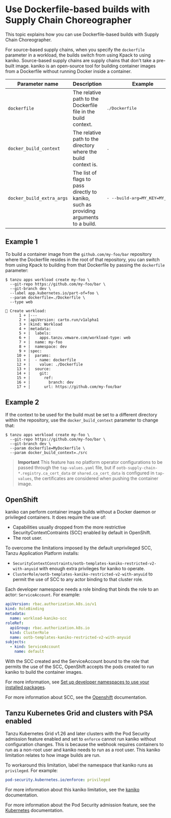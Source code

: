 # Use Dockerfile-based builds with Supply Chain Choreographer

This topic explains how you can use Dockerfile-based builds with Supply Chain Choreographer.

For source-based supply chains, when you specify the `dockerfile`
parameter in a workload, the builds switch from using Kpack to using kaniko.
Source-based supply chains are supply chains that don't take a pre-built image.
kaniko is an open-source tool for building container images from a Dockerfile
without running Docker inside a container.

<table>
<thead>
  <tr>
    <th>Parameter name</th>
    <th>Description</th>
    <th>Example</th>
  </tr></thead>
<body>
  <tr>
    <td><code>dockerfile<code></td>
    <td>The relative path to the Dockerfile file in the build context.</td>
    <td><pre>./Dockerfile</pre></td>
  </tr>

  <tr>
    <td><code>docker_build_context<code></td>
    <td>The relative path to the directory where the build context is.</td>
    <td><pre>.</pre></td>
  </tr>

  <tr>
    <td><code>docker_build_extra_args<code></td>
    <td>
      The list of flags to pass directly to kaniko, such as providing arguments to a build.
    </td>
    <td><pre>- --build-arg=MY_KEY=MY_VALUE</pre></td>
  </tr>
  </body>
</table>

## Example 1

To build a container image from the
`github.com/my-foo/bar` repository where the Dockerfile resides in the root of
that repository, you can switch from using Kpack to building from that
Dockerfile by passing the `dockerfile` parameter:

```console
$ tanzu apps workload create my-foo \
  --git-repo https://github.com/my-foo/bar \
  --git-branch dev \
  --label app.kubernetes.io/part-of=foo \
  --param dockerfile=./Dockerfile \
  --type web

🔎 Create workload:
      1 + |---
      2 + |apiVersion: carto.run/v1alpha1
      3 + |kind: Workload
      4 + |metadata:
      5 + |  labels:
      6 + |    apps.tanzu.vmware.com/workload-type: web
      7 + |  name: my-foo
      8 + |  namespace: dev
      9 + |spec:
     10 + |  params:
     11 + |  - name: dockerfile
     12 + |    value: ./Dockerfile
     13 + |  source:
     14 + |    git:
     15 + |      ref:
     16 + |        branch: dev
     17 + |      url: https://github.com/my-foo/bar
```

## Example 2

If the context to be used for the build must be set to a different
directory within the repository, use the `docker_build_context` parameter
to change that:

```console
$ tanzu apps workload create my-foo \
  --git-repo https://github.com/my-foo/bar \
  --git-branch dev \
  --param dockerfile=MyDockerfile \
  --param docker_build_context=./src
```

> **Important** This feature has no platform operator configurations to be passed
> through the `tap-values.yaml` file, but if `ootb-supply-chain-*.registry.ca_cert_data` or
`shared.ca_cert_data` is configured in `tap-values`, the certificates
> are considered when pushing the container image.

## OpenShift

kaniko can perform container image builds without
a Docker daemon or privileged containers. It does
require the use of:

- Capabilities usually dropped from the more restrictive
  SecurityContextContraints (SCC) enabled by default in OpenShift.
- The root user.

To overcome the limitations imposed by the default unprivileged
SCC, Tanzu Application Platform installs:

- `SecurityContextConstraints/ootb-templates-kaniko-restricted-v2-with-anyuid` with enough extra privileges for kaniko to operate.
- `ClusterRole/ootb-templates-kaniko-restricted-v2-with-anyuid` to permit the use of SCC to any actor binding to that cluster role.

Each developer namespace needs a role binding that binds the role to an actor: `ServiceAccount`.
For example:

```yaml
apiVersion: rbac.authorization.k8s.io/v1
kind: RoleBinding
metadata:
  name: workload-kaniko-scc
roleRef:
  apiGroup: rbac.authorization.k8s.io
  kind: ClusterRole
  name: ootb-templates-kaniko-restricted-v2-with-anyuid
subjects:
  - kind: ServiceAccount
    name: default
```

With the SCC created and the ServiceAccount bound to the role that permits the
use of the SCC, OpenShift accepts the pods created to run kaniko to build
the container images.

For more information, see [Set up developer namespaces to use your installed packages](../install-online/set-up-namespaces.hbs.md).

For more information about SCC, see the [Openshift](https://docs.openshift.com/container-platform/4.11/authentication/managing-security-context-constraints.html) documentation.

## Tanzu Kubernetes Grid and clusters with PSA enabled

Tanzu Kubernetes Grid v1.26 and later clusters with the Pod Security admission feature enabled and set to `enforce` cannot run kaniko without configuration changes. This is because the webhook requires containers to run as a non-root user and kaniko needs to run as a root user. This kaniko limitation relates to how image builds are run.

To workaround this limitation, label the namespace that kaniko runs as `privileged`. For example:

```yaml
pod-security.kubernetes.io/enforce: privileged
```

For more information about this kaniko limitation, see the [kaniko](https://github.com/GoogleContainerTools/kaniko/issues/105) documentation.

For more information about the Pod Security admission feature, see the [Kubernetes](https://kubernetes.io/docs/concepts/security/pod-security-admission/) documentation.
